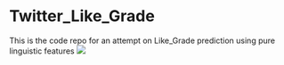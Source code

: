 # Twitter_Like_Grade
This is the code repo for an attempt on Like_Grade prediction using pure linguistic features
<img src="https://qqsumo.com/blog/wp-content/uploads/2018/08/buy-twitter-likes-1.jpg">
